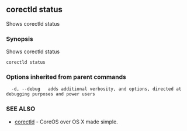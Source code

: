 ## corectld status

Shows corectld status

### Synopsis


Shows corectld status

```
corectld status
```

### Options inherited from parent commands

```
  -d, --debug   adds additional verbosity, and options, directed at debugging purposes and power users
```

### SEE ALSO
* [corectld](corectld.md)	 - CoreOS over OS X made simple.

